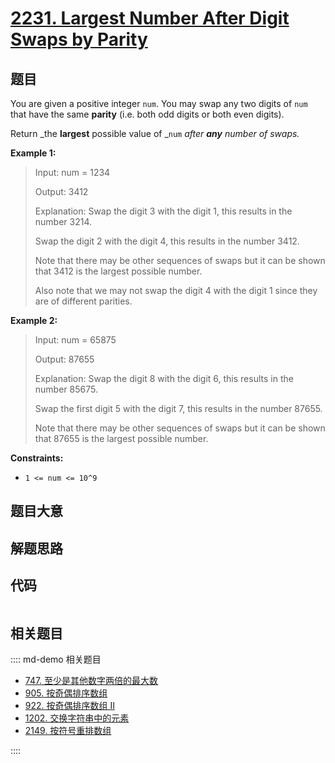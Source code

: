 # [2231. Largest Number After Digit Swaps by Parity](https://leetcode.com/problems/largest-number-after-digit-swaps-by-parity/)

## 题目

You are given a positive integer `num`. You may swap any two digits of `num`
that have the same **parity** (i.e. both odd digits or both even digits).

Return _the **largest** possible value of _`num` _after **any** number of
swaps._

**Example 1:**

> Input: num = 1234
>
> Output: 3412
>
> Explanation: Swap the digit 3 with the digit 1, this results in the number 3214.
>
> Swap the digit 2 with the digit 4, this results in the number 3412.
>
> Note that there may be other sequences of swaps but it can be shown that 3412 is the largest possible number.
>
> Also note that we may not swap the digit 4 with the digit 1 since they are of different parities.

**Example 2:**

> Input: num = 65875
>
> Output: 87655
>
> Explanation: Swap the digit 8 with the digit 6, this results in the number 85675.
>
> Swap the first digit 5 with the digit 7, this results in the number 87655.
>
> Note that there may be other sequences of swaps but it can be shown that 87655 is the largest possible number.

**Constraints:**

- `1 <= num <= 10^9`

## 题目大意

## 解题思路

## 代码

```javascript

```

## 相关题目

:::: md-demo 相关题目

- [747. 至少是其他数字两倍的最大数](https://leetcode.com/problems/largest-number-at-least-twice-of-others)
- [905. 按奇偶排序数组](https://leetcode.com/problems/sort-array-by-parity)
- [922. 按奇偶排序数组 II](https://leetcode.com/problems/sort-array-by-parity-ii)
- [1202. 交换字符串中的元素](https://leetcode.com/problems/smallest-string-with-swaps)
- [2149. 按符号重排数组](https://leetcode.com/problems/rearrange-array-elements-by-sign)

::::
